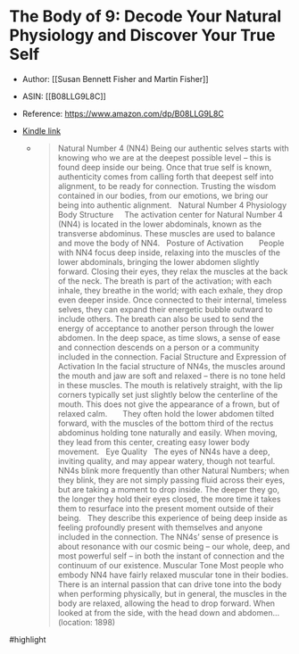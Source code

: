 # The Body of 9: Decode Your Natural Physiology and Discover Your True Self

* Author: [[Susan Bennett Fisher and Martin Fisher]]
* ASIN: [[B08LLG9L8C]]
* Reference: https://www.amazon.com/dp/B08LLG9L8C
* [Kindle link](kindle://book?action=open&asin=B08LLG9L8C)


  - > Natural Number 4 (NN4) Being our authentic selves starts with knowing who we are at the deepest possible level – this is found deep inside our being. Once that true self is known, authenticity comes from calling forth that deepest self into alignment, to be ready for connection. Trusting the wisdom contained in our bodies, from our emotions, we bring our being into authentic alignment.   Natural Number 4 Physiology Body Structure     The activation center for Natural Number 4 (NN4) is located in the lower abdominals, known as the transverse abdominus. These muscles are used to balance and move the body of NN4.   Posture of Activation       People with NN4 focus deep inside, relaxing into the muscles of the lower abdominals, bringing the lower abdomen slightly forward. Closing their eyes, they relax the muscles at the back of the neck. The breath is part of the activation; with each inhale, they breathe in the world; with each exhale, they drop even deeper inside. Once connected to their internal, timeless selves, they can expand their energetic bubble outward to include others. The breath can also be used to send the energy of acceptance to another person through the lower abdomen. In the deep space, as time slows, a sense of ease and connection descends on a person or a community included in the connection. Facial Structure and Expression of Activation In the facial structure of NN4s, the muscles around the mouth and jaw are soft and relaxed – there is no tone held in these muscles. The mouth is relatively straight, with the lip corners typically set just slightly below the centerline of the mouth. This does not give the appearance of a frown, but of relaxed calm.       They often hold the lower abdomen tilted forward, with the muscles of the bottom third of the rectus abdominus holding tone naturally and easily. When moving, they lead from this center, creating easy lower body movement.   Eye Quality   The eyes of NN4s have a deep, inviting quality, and may appear watery, though not tearful. NN4s blink more frequently than other Natural Numbers; when they blink, they are not simply passing fluid across their eyes, but are taking a moment to drop inside. The deeper they go, the longer they hold their eyes closed, the more time it takes them to resurface into the present moment outside of their being.   They describe this experience of being deep inside as feeling profoundly present with themselves and anyone included in the connection. The NN4s’ sense of presence is about resonance with our cosmic being – our whole, deep, and most powerful self – in both the instant of connection and the continuum of our existence. Muscular Tone Most people who embody NN4 have fairly relaxed muscular tone in their bodies. There is an internal passion that can drive tone into the body when performing physically, but in general, the muscles in the body are relaxed, allowing the head to drop forward. When looked at from the side, with the head down and abdomen… (location: 1898)


#highlight